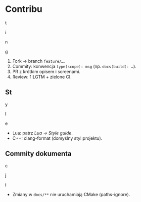 # Contribu

t

i

n

g

1. Fork → branch `feature/…`.
2. Commity: konwencja `type(scope): msg` (np. `docs(build): …`).
3. PR z krótkim opisem i screenami.
4. Review: 1 LGTM + zielone CI.

## St

y

l

e

- Lua: patrz _Lua → Style guide_.
- C++: clang-format (domyślny styl projektu).

## Commity dokumenta

c

j

i

- Zmiany w `docs/**` nie uruchamiają CMake (paths-ignore).
